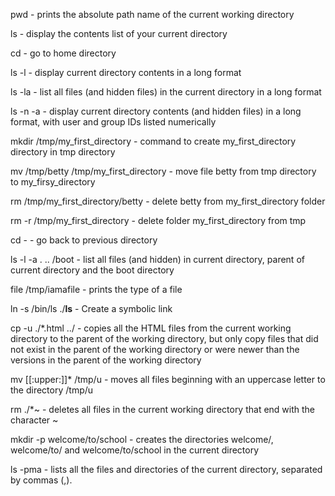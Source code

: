 
pwd - prints the absolute path name of the current working directory

ls - display the contents list of your current directory

cd - go to home directory

ls -l - display current directory contents in a long format

ls -la - list all files (and hidden files) in the current directory in a long format

ls -n -a - display current directory contents (and hidden files) in a long format, with user and group IDs listed numerically

mkdir /tmp/my_first_directory - command to create my_first_directory directory in tmp directory

mv /tmp/betty /tmp/my_first_directory - move file betty from tmp directory to my_firsy_directory

rm /tmp/my_first_directory/betty - delete betty from my_first_directory folder

rm -r /tmp/my_first_directory - delete folder my_first_directory from tmp

cd - - go back to previous directory

ls -l -a . .. /boot - list all files (and hidden) in current directory, parent of current directory and the boot directory

file /tmp/iamafile - prints the type of a file

ln -s /bin/ls ./__ls__ - Create a symbolic link

cp -u ./*.html ../ - copies all the HTML files from the current working directory to the parent of the working directory, but only copy files that did not exist in the parent of the working directory or were newer than the versions in the parent of the working directory

mv [[:upper:]]* /tmp/u - moves all files beginning with an uppercase letter to the directory /tmp/u

rm ./*~ - deletes all files in the current working directory that end with the character ~

mkdir -p welcome/to/school - creates the directories welcome/, welcome/to/ and welcome/to/school in the current directory

ls -pma -  lists all the files and directories of the current directory, separated by commas (,).

